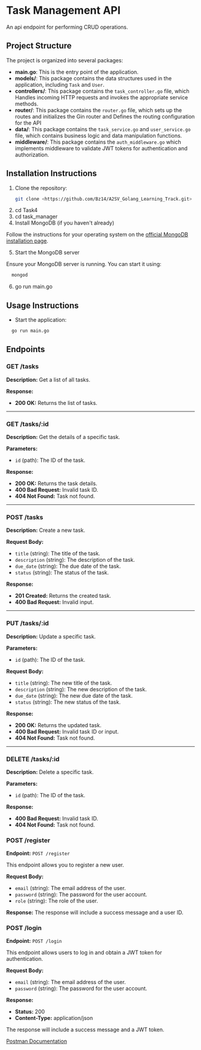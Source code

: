 # Task Management API

An api endpoint for performing CRUD operations.

## Project Structure

The project is organized into several packages:

- **main.go**: This is the entry point of the application.
- **models/**: This package contains the data structures used in the application, including `Task` and `User`.
- **controllers/**: This package contains the `task_controller.go` file, which Handles incoming HTTP requests and invokes the appropriate service methods.
- **router/**: This package contains the `router.go` file, which sets up the routes and initializes the Gin router and Defines the routing configuration for the API
- **data/**: This package contains the `task_service.go` and `user_service.go` file, which contains business logic and data manipulation functions.
- **middleware/**: This package contains the `auth_middleware.go` which implements middleware to validate JWT tokens for authentication and authorization.

## Installation Instructions

1. Clone the repository:
   ```bash
   git clone <https://github.com/Bz14/A2SV_Golang_Learning_Track.git>
   ```
2. cd Task4
3. cd task_manager
4. Install MongoDB (if you haven't already)

Follow the instructions for your operating system on the [official MongoDB installation page](https://docs.mongodb.com/manual/installation/).

5. Start the MongoDB server

Ensure your MongoDB server is running. You can start it using:

```bash
  mongod
```

6. go run main.go

## Usage Instructions

- Start the application:

```bash
  go run main.go
```

## Endpoints

### GET /tasks

**Description:** Get a list of all tasks.

**Response:**

- **200 OK:** Returns the list of tasks.

---

### GET /tasks/:id

**Description:** Get the details of a specific task.

**Parameters:**

- `id` (path): The ID of the task.

**Response:**

- **200 OK:** Returns the task details.
- **400 Bad Request:** Invalid task ID.
- **404 Not Found:** Task not found.

---

### POST /tasks

**Description:** Create a new task.

**Request Body:**

- `title` (string): The title of the task.
- `description` (string): The description of the task.
- `due_date` (string): The due date of the task.
- `status` (string): The status of the task.

**Response:**

- **201 Created:** Returns the created task.
- **400 Bad Request:** Invalid input.

---

### PUT /tasks/:id

**Description:** Update a specific task.

**Parameters:**

- `id` (path): The ID of the task.

**Request Body:**

- `title` (string): The new title of the task.
- `description` (string): The new description of the task.
- `due_date` (string): The new due date of the task.
- `status` (string): The new status of the task.

**Response:**

- **200 OK:** Returns the updated task.
- **400 Bad Request:** Invalid task ID or input.
- **404 Not Found:** Task not found.

---

### DELETE /tasks/:id

**Description:** Delete a specific task.

**Parameters:**

- `id` (path): The ID of the task.

**Response:**

- **400 Bad Request:** Invalid task ID.
- **404 Not Found:** Task not found.

### POST /register

**Endpoint:** `POST /register`

This endpoint allows you to register a new user.

**Request Body:**

- `email` (string): The email address of the user.
- `password` (string): The password for the user account.
- `role` (string): The role of the user.

**Response:** The response will include a success message and a user ID.

### POST /login

**Endpoint:** `POST /login`

This endpoint allows users to log in and obtain a JWT token for authentication.

**Request Body:**

- `email` (string): The email address of the user.
- `password` (string): The password for the user account.

**Response:**

- **Status:** 200
- **Content-Type:** application/json

The response will include a success message and a JWT token.

[Postman Documentation](https://documenter.getpostman.com/view/34226868/2sA3rzJs2U)
